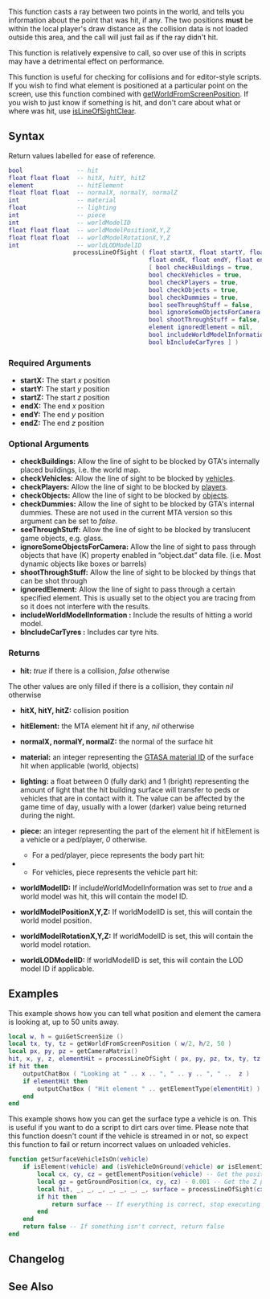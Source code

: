 This function casts a ray between two points in the world, and tells you information about the point that was hit, if any. The two positions **must** be within the local player's draw distance as the collision data is not loaded outside this area, and the call will just fail as if the ray didn't hit.

This function is relatively expensive to call, so over use of this in scripts may have a detrimental effect on performance.

This function is useful for checking for collisions and for editor-style scripts. If you wish to find what element is positioned at a particular point on the screen, use this function combined with [getWorldFromScreenPosition](/docs/getWorldFromScreenPosition.md "wikilink"). If you wish to just know if something is hit, and don't care about what or where was hit, use [isLineOfSightClear](/isLineOfSightClear.md "wikilink").

Syntax
------

Return values labelled for ease of reference.

``` lua
bool               -- hit
float float float  -- hitX, hitY, hitZ
element            -- hitElement
float float float  -- normalX, normalY, normalZ
int                -- material
float              -- lighting
int                -- piece
int                -- worldModelID
float float float  -- worldModelPositionX,Y,Z
float float float  -- worldModelRotationX,Y,Z
int                -- worldLODModelID
                  processLineOfSight ( float startX, float startY, float startZ, 
                                       float endX, float endY, float endZ, 
                                       [ bool checkBuildings = true, 
                                       bool checkVehicles = true, 
                                       bool checkPlayers = true, 
                                       bool checkObjects = true, 
                                       bool checkDummies = true, 
                                       bool seeThroughStuff = false, 
                                       bool ignoreSomeObjectsForCamera = false, 
                                       bool shootThroughStuff = false, 
                                       element ignoredElement = nil,
                                       bool includeWorldModelInformation = false,
                                       bool bIncludeCarTyres ] )
```

### Required Arguments

-   **startX:** The start *x* position
-   **startY:** The start *y* position
-   **startZ:** The start *z* position
-   **endX:** The end *x* position
-   **endY:** The end *y* position
-   **endZ:** The end *z* position

### Optional Arguments

-   **checkBuildings:** Allow the line of sight to be blocked by GTA's internally placed buildings, i.e. the world map.
-   **checkVehicles:** Allow the line of sight to be blocked by [vehicles](/docs/Vehicle.md "wikilink").
-   **checkPlayers:** Allow the line of sight to be blocked by [players](/docs/Player.md "wikilink").
-   **checkObjects:** Allow the line of sight to be blocked by [objects](/docs/Object.md "wikilink").
-   **checkDummies:** Allow the line of sight to be blocked by GTA's internal dummies. These are not used in the current MTA version so this argument can be set to *false*.
-   **seeThroughStuff:** Allow the line of sight to be blocked by translucent game objects, e.g. glass.
-   **ignoreSomeObjectsForCamera:** Allow the line of sight to pass through objects that have (K) property enabled in “object.dat” data file. (i.e. Most dynamic objects like boxes or barrels)
-   **shootThroughStuff:** Allow the line of sight to be blocked by things that can be shot through
-   **ignoredElement:** Allow the line of sight to pass through a certain specified element. This is usually set to the object you are tracing from so it does not interfere with the results.
-   **includeWorldModelInformation :** Include the results of hitting a world model.
-   **bIncludeCarTyres :** Includes car tyre hits.

### Returns

-   **hit:** *true* if there is a collision, *false* otherwise

The other values are only filled if there is a collision, they contain *nil* otherwise

-   **hitX, hitY, hitZ:** collision position
-   **hitElement:** the MTA element hit if any, *nil* otherwise
-   **normalX, normalY, normalZ:** the normal of the surface hit
-   **material:** an integer representing the [GTASA material ID](/docs/Material_IDs.md "wikilink") of the surface hit when applicable (world, objects)
-   **lighting:** a float between 0 (fully dark) and 1 (bright) representing the amount of light that the hit building surface will transfer to peds or vehicles that are in contact with it. The value can be affected by the game time of day, usually with a lower (darker) value being returned during the night.
-   **piece:** an integer representing the part of the element hit if hitElement is a vehicle or a ped/player, *0* otherwise.
    -   For a ped/player, piece represents the body part hit:

-   -   For vehicles, piece represents the vehicle part hit:

-   **worldModelID:** If includeWorldModelInformation was set to *true* and a world model was hit, this will contain the model ID.
-   **worldModelPositionX,Y,Z:** If worldModelID is set, this will contain the world model position.
-   **worldModelRotationX,Y,Z:** If worldModelID is set, this will contain the world model rotation.
-   **worldLODModelID:** If worldModelID is set, this will contain the LOD model ID if applicable.

Examples
--------

This example shows how you can tell what position and element the camera is looking at, up to 50 units away.

``` lua
local w, h = guiGetScreenSize ()
local tx, ty, tz = getWorldFromScreenPosition ( w/2, h/2, 50 )
local px, py, pz = getCameraMatrix()
hit, x, y, z, elementHit = processLineOfSight ( px, py, pz, tx, ty, tz )
if hit then
    outputChatBox ( "Looking at " .. x .. ", " .. y .. ", " ..  z )
    if elementHit then
        outputChatBox ( "Hit element " .. getElementType(elementHit) )
    end
end
```

This example shows how you can get the surface type a vehicle is on. This is useful if you want to do a script to dirt cars over time. Please note that this function doesn't count if the vehicle is streamed in or not, so expect this function to fail or return incorrect values on unloaded vehicles.

``` lua
function getSurfaceVehicleIsOn(vehicle)
    if isElement(vehicle) and (isVehicleOnGround(vehicle) or isElementInWater(vehicle)) then -- Is an element and is touching any surface?
        local cx, cy, cz = getElementPosition(vehicle) -- Get the position of the vehicle
        local gz = getGroundPosition(cx, cy, cz) - 0.001 -- Get the Z position of the ground the vehicle is on (-0.001 because of processLineOfSight)
        local hit, _, _, _, _, _, _, _, surface = processLineOfSight(cx, cy, cz, cx, cy, gz) -- This will get the material of the thing the car is standing on
        if hit then
            return surface -- If everything is correct, stop executing this function and return the surface type
        end
    end
    return false -- If something isn't correct, return false
end
```

Changelog
---------

See Also
--------
